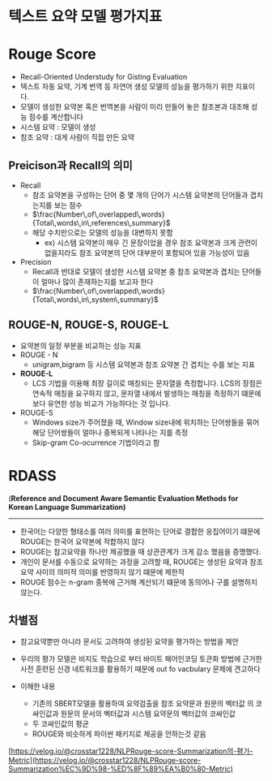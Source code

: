 # 텍스트 요약 모델 평가지표



# Rouge Score

- Recall-Oriented Understudy for Gisting Evaluation
- 텍스트 자동 요약, 기계 번역 등 자연어 생성 모델의 성능을 평가하기 위한 지표이다.
- 모델이 생성한 요약본 혹은 번역본을 사람이 미리 만들어 놓은 참조본과 대조해 성능 점수를 계산합니다
- 시스템 요약 : 모델이 생성
- 참조 요약 : 대게 사람이 직접 만든 요약

## Preicison과 Recall의 의미

- Recall
    - 참조 요약본을 구성하는 단어 중 몇 개의 단어가 시스템 요약본의 단어들과 겹치는지를 보는 점수
    - $\frac{Number\,of\,overlapped\,words} {Total\,words\,in\,references\,summary}$
    - 해당 수치만으로는 모델의 성능을 대변하지 못함
        - ex) 시스템 요약본이 매우 긴 문장이었을 경우 참조 요약본과 크게 관련이 없을지라도 참조 요약본의 단어 대부분이 포함되어 있을 가능성이 있음
- Precision
    - Recall과 반대로 모델이 생성한 시스템 요약본 중 참조 요약본과 겹치는 단어들이 얼마나 많이 존재하는지를 보고자 한다
    - $\frac{Number\,of\,overlapped\,words} {Total\,words\,in\,system\,summary}$

## **ROUGE-N**, **ROUGE-S**, **ROUGE-L**

- 요약본의 일정 부분을 비교하는 성능 지표
- ROUGE - N
    - unigram,bigram 등 시스템 요약본과 참조 요약본 간 겹치는 수를 보는 지표
- **ROUGE-L**
    - LCS 기법을 이용해 최장 길이로 매칭되는 문자열을 측정합니다. LCS의 장점은 연속적 매칭을 요구하지 않고, 문자열 내에서 발생하는 매칭을 측정하기 떄문에 보다 유연한 성능 비교가 가능하다는 것 입니다.
- ROUGE-S
    - Windows size가 주어졌을 때, Window size내에 위치하는 단어쌍들을 묶어 해당 단어쌍들이 얼마나 중복되게 나타나는 지를 측정
    - Skip-gram Co-ocurrence 기법이라고 함

# RDASS

(****Reference and Document Aware Semantic Evaluation Methods for Korean Language Summarization)****

---

- 한국어는 다양한 형태소를 여러 의미를 표현하는 단어로 결합한 응집어이기 떄문에 ROUGE는 한국어 요약본에 적합하지 않다
- ROUGE는 참고요약을 하나만 제공했을 때 상관관계가 크게 감소 했음을 증명했다.
- 개인이 문서를 수동으로 요약하는 과정을 고려할 때, ROUGE는 생성된 요약과 참조 요약 사이의 의미적 의미를 반영하지 않기 떄문에 제한적
- ROUGE 점수는 n-gram 중복에 근거해 계산되기 떄문에 동의어나 구를 설명하지 않는다.

## 차별점

- 참고요약뿐만 아니라 문서도 고려하여 생성된 요약을 평가하는 방법을 제안
- 우리의 평가 모델은 비지도 학습으로 부터 바이트 페어인코딩 토큰화 방법에 근거한 사전 훈련된 신경 네트워크를 활용하기 때문에 out fo vacbulary 문제에 견고하다

- 이해한 내용
    - 기존의 SBERT모델을 활용하여 요약검출을 참조 요약문과 원문의 벡터값 의 코싸인값과 원문의 문서의 벡터값과 시스템 요약문의 벡터값의 코싸인값
    - 두 코싸인값의 평균
    - ROUGE와 비슷하게 파이썬 패키지로 제공을 안하는것 같음

[https://velog.io/@crosstar1228/NLPRouge-score-Summarization의-평가-Metric](https://velog.io/@crosstar1228/NLPRouge-score-Summarization%EC%9D%98-%ED%8F%89%EA%B0%80-Metric)